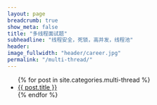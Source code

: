 ```yaml
---
layout: page
breadcrumb: true
show_meta: false
title: "多线程面试题"
subheadline: "线程安全，死锁，高并发，线程池"
header:
image_fullwidth: "header/career.jpg"
permalink: "/multi-thread/"
---
```

<ul>
    {% for post in site.categories.multi-thread %}
    <li><a href="{{ site.url }}{{ site.baseurl }}{{ post.url }}">{{ post.title }}</a></li>
    {% endfor %}
</ul>